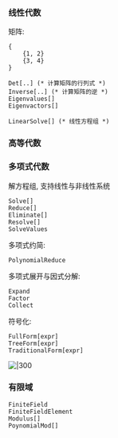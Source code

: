 ### 线性代数

矩阵:
```wolfram
{
	{1, 2}
	{3, 4}
}
```

```wolfram
Det[..] (* 计算矩阵的行列式 *)
Inverse[..] (* 计算矩阵的逆 *)
Eigenvalues[]
Eigenvactors[]

LinearSolve[] (* 线性方程组 *)
```

### 高等代数

### 多项式代数

解方程组, 支持线性与非线性系统
```wolfram
Solve[]
Reduce[]
Eliminate[] 
Resolve[]
SolveValues
```

多项式约简:
```wolfram
PolynomialReduce

```

多项式展开与因式分解:
```wolfram
Expand
Factor
Collect
```

符号化:
```wolfram
FullForm[expr]
TreeForm[expr]
TraditionalForm[expr]
```
![|300](../../../attach/Pasted%20image%2020240502130906.png)

### 有限域

```wolfram
FiniteField
FiniteFieldElement
Modulus[]
PoynomialMod[]

```
